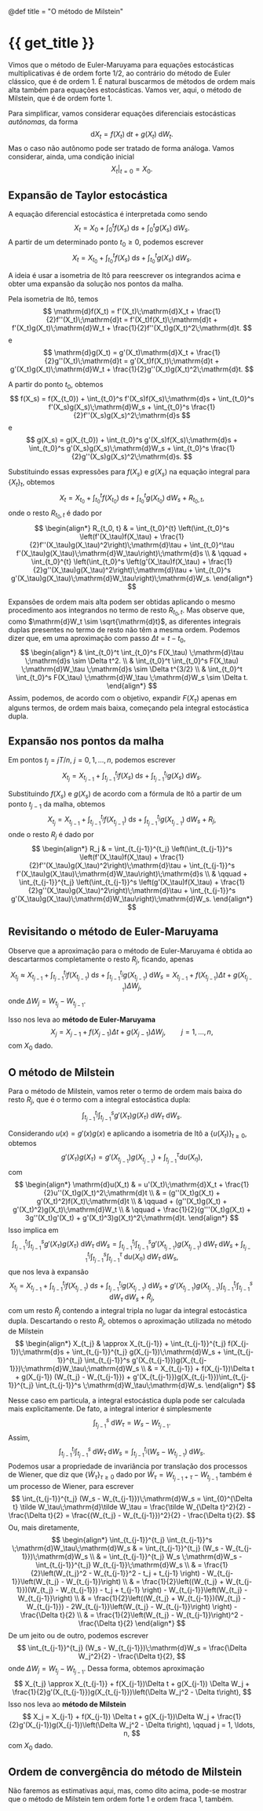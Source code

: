@def title = "O método de Milstein"

# {{ get_title }}

Vimos que o método de Euler-Maruyama para equações estocásticas multiplicativas é de ordem forte $1/2$, ao contrário do método de Euler clássico, que é de ordem $1$. É natural buscarmos de métodos de ordem mais alta também para equações estocásticas. Vamos ver, aqui, o método de Milstein, que é de ordem forte $1$.

Para simplificar, vamos considerar equações diferenciais estocásticas *autônomas,* da forma
$$
\mathrm{d}X_t = f(X_t)\;\mathrm{d}t + g(X_t)\;\mathrm{d}W_t.
$$
Mas o caso não autônomo pode ser tratado de forma análoga. Vamos considerar, ainda, uma condição inicial
$$
\left. X_t \right|_{t = 0} = X_0.
$$

## Expansão de Taylor estocástica

A equação diferencial estocástica é interpretada como sendo
$$
X_t = X_0 + \int_0^t f(X_s)\;\mathrm{d}s + \int_0^t g(X_s)\;\mathrm{d}W_s.
$$
A partir de um determinado ponto $t_0 \geq 0$, podemos escrever
$$
X_t = X_{t_0} + \int_{t_0}^t f(X_s)\;\mathrm{d}s + \int_{t_0}^t g(X_s)\;\mathrm{d}W_s.
$$

A ideia é usar a isometria de Itô para reescrever os integrandos acima e obter uma expansão da solução nos pontos da malha.

Pela isometria de Itô, temos
$$
\mathrm{d}f(X_t) = f'(X_t)\;\mathrm{d}X_t + \frac{1}{2}f''(X_t)\;\mathrm{d}t = f'(X_t)f(X_t)\;\mathrm{d}t + f'(X_t)g(X_t)\;\mathrm{d}W_t + \frac{1}{2}f''(X_t)g(X_t)^2\;\mathrm{d}t.
$$
e
$$
\mathrm{d}g(X_t) = g'(X_t)\mathrm{d}X_t + \frac{1}{2}g''(X_t)\;\mathrm{d}t = g'(X_t)f(X_t)\;\mathrm{d}t + g'(X_t)g(X_t)\;\mathrm{d}W_t + \frac{1}{2}g''(X_t)g(X_t)^2\;\mathrm{d}t.
$$

A partir do ponto $t_0$, obtemos
$$
f(X_s) = f(X_{t_0}) + \int_{t_0}^s f'(X_s)f(X_s)\;\mathrm{d}s + \int_{t_0}^s f'(X_s)g(X_s)\;\mathrm{d}W_s + \int_{t_0}^s \frac{1}{2}f''(X_s)g(X_s)^2\;\mathrm{d}s
$$
e
$$
g(X_s) = g(X_{t_0}) + \int_{t_0}^s g'(X_s)f(X_s)\;\mathrm{d}s + \int_{t_0}^s g'(X_s)g(X_s)\;\mathrm{d}W_s + \int_{t_0}^s \frac{1}{2}g''(X_s)g(X_s)^2\;\mathrm{d}s.
$$

Substituindo essas expressões para $f(X_s)$ e $g(X_s)$ na equação integral para $\{X_t\}_t$, obtemos
$$
X_t = X_{t_0} + \int_{t_0}^t f(X_{t_0})\;\mathrm{d}s + \int_{t_0}^t g(X_{t_0})\;\mathrm{d}W_s + R_{t_0, t},
$$
onde o resto $R_{t_0, t}$ é dado por
$$
\begin{align*}
R_{t_0, t} & = \int_{t_0}^{t} \left(\int_{t_0}^s \left(f'(X_\tau)f(X_\tau) + \frac{1}{2}f''(X_\tau)g(X_\tau)^2\right)\;\mathrm{d}\tau + \int_{t_0}^\tau f'(X_\tau)g(X_\tau)\;\mathrm{d}W_\tau\right)\;\mathrm{d}s \\
& \qquad + \int_{t_0}^{t} \left(\int_{t_0}^s \left(g'(X_\tau)f(X_\tau) + \frac{1}{2}g''(X_\tau)g(X_\tau)^2\right)\;\mathrm{d}\tau + \int_{t_0}^s g'(X_\tau)g(X_\tau)\;\mathrm{d}W_\tau\right)\;\mathrm{d}W_s.
\end{align*}
$$

Expansões de ordem mais alta podem ser obtidas aplicando o mesmo procedimento aos integrandos no termo de resto $R_{t_0, t}$. Mas observe que, como $\mathrm{d}W_t \sim \sqrt{\mathrm{d}t}$, as diferentes integrais duplas presentes no termo de resto não têm a mesma ordem. Podemos dizer que, em uma aproximação com passo $\Delta t = t - t_0$, 
$$
\begin{align*}
& \int_{t_0}^t \int_{t_0}^s F(X_\tau) \;\mathrm{d}\tau \;\mathrm{d}s \sim \Delta t^2. \\
& \int_{t_0}^t \int_{t_0}^s F(X_\tau) \;\mathrm{d}W_\tau \;\mathrm{d}s \sim \Delta t^{3/2} \\
& \int_{t_0}^t \int_{t_0}^s F(X_\tau) \;\mathrm{d}W_\tau \;\mathrm{d}W_s \sim \Delta t.
\end{align*}
$$
Assim, podemos, de acordo com o objetivo, expandir $F(X_\tau)$ apenas em alguns termos, de ordem mais baixa, começando pela integral estocástica dupla.

## Expansão nos pontos da malha

Em pontos $t_j = jT/n$, $j = 0, 1, \ldots, n$, podemos escrever
$$
X_{t_j} = X_{t_{j-1}} + \int_{t_{j-1}}^{t_j} f(X_s)\;\mathrm{d}s + \int_{t_{j-1}}^{t_j} g(X_s)\;\mathrm{d}W_s.
$$

Substituindo $f(X_s)$ e $g(X_s)$ de acordo com a fórmula de Itô a partir de um ponto $t_{j-1}$ da malha, obtemos
$$
X_{t_j} = X_{t_{j-1}} + \int_{t_{j-1}}^{t_j} f(X_{t_{j-1}})\;\mathrm{d}s + \int_{t_{j-1}}^{t_j} g(X_{t_{j-1}})\;\mathrm{d}W_s + R_j,
$$
onde o resto $R_j$ é dado por
$$
\begin{align*}
R_j & = \int_{t_{j-1}}^{t_j} \left(\int_{t_{j-1}}^s \left(f'(X_\tau)f(X_\tau) + \frac{1}{2}f''(X_\tau)g(X_\tau)^2\right)\;\mathrm{d}\tau + \int_{t_{j-1}}^s f'(X_\tau)g(X_\tau)\;\mathrm{d}W_\tau\right)\;\mathrm{d}s \\
& \qquad + \int_{t_{j-1}}^{t_j} \left(\int_{t_{j-1}}^s \left(g'(X_\tau)f(X_\tau) + \frac{1}{2}g''(X_\tau)g(X_\tau)^2\right)\;\mathrm{d}\tau + \int_{t_{j-1}}^s g'(X_\tau)g(X_\tau)\;\mathrm{d}W_\tau\right)\;\mathrm{d}W_s.
\end{align*}
$$

## Revisitando o método de Euler-Maruyama

Observe que a aproximação para o método de Euler-Maruyama é obtida ao descartarmos completamente o resto $R_j$, ficando, apenas
$$
X_{t_j} \approx X_{t_{j-1}} + \int_{t_{j-1}}^{t_j} f(X_{t_{j-1}})\;\mathrm{d}s + \int_{t_{j-1}}^{t_j} g(X_{t_{j-1}})\;\mathrm{d}W_s = X_{t_{j-1}} + f(X_{t_{j-1}})\Delta t + g(X_{t_{j-1}}) \Delta W_j,
$$
onde $\Delta W_j = W_{t_j} - W_{t_{j-1}}$.

Isso nos leva ao **método de Euler-Maruyama**
$$
X_j = X_{j-1} + f(X_{j-1}) \Delta t + g(X_{j-1})\Delta W_j, \qquad j = 1, \ldots, n,
$$
com $X_0$ dado.

## O método de Milstein

Para o método de Milstein, vamos reter o termo de ordem mais baixa do resto $R_j$, que é o termo com a integral estocástica dupla:
$$
\int_{t_{j-1}}^{t_j} \int_{t_{j-1}}^s g'(X_\tau)g(X_\tau)\;\mathrm{d}W_\tau\;\mathrm{d}W_s.
$$

Considerando $u(x) = g'(x)g(x)$ e aplicando a isometria de Itô a $\{u(X_t)\}_{t \geq 0}$, obtemos
$$
g'(X_\tau)g(X_\tau) = g'(X_{t_{j-1}})g(X_{t_{j-1}}) + \int_{t_{j-1}}^\tau \mathrm{d}u(X_\eta),
$$
com
$$
\begin{align*}
\mathrm{d}u(X_t) & = u'(X_t)\;\mathrm{d}X_t + \frac{1}{2}u''(X_t)g(X_t)^2\;\mathrm{d}t \\
& = (g''(X_t)g(X_t) + g'(X_t)^2)f(X_t)\;\mathrm{d}t \\
& \qquad + (g''(X_t)g(X_t) + g'(X_t)^2)g(X_t)\;\mathrm{d}W_t \\
& \qquad + \frac{1}{2}(g'''(X_t)g(X_t) + 3g''(X_t)g'(X_t) + g'(X_t)^3)g(X_t)^2\;\mathrm{d}t.
\end{align*}
$$
Isso implica em
$$
\int_{t_{j-1}}^{t_j} \int_{t_{j-1}}^s g'(X_\tau)g(X_\tau)\;\mathrm{d}W_\tau\;\mathrm{d}W_s = \int_{t_{j-1}}^{t_j} \int_{t_{j-1}}^s g'(X_{t_{j-1}})g(X_{t_{j-1}})\;\mathrm{d}W_\tau\;\mathrm{d}W_s + \int_{t_{j-1}}^{t_j} \int_{t_{j-1}}^s \int_{t_{j-1}}^\tau \;\mathrm{d}u(X_\eta)\;\mathrm{d}W_\tau\;\mathrm{d}W_s,
$$
que nos leva à expansão
$$
X_{t_j} = X_{t_{j-1}} + \int_{t_{j-1}}^{t_j} f(X_{t_{j-1}})\;\mathrm{d}s + \int_{t_{j-1}}^{t_j} g(X_{t_{j-1}})\;\mathrm{d}W_s + g'(X_{t_{j-1}})g(X_{t_{j-1}})\int_{t_{j-1}}^{t_j} \int_{t_{j-1}}^s \;\mathrm{d}W_\tau\;\mathrm{d}W_s + \tilde R_j,
$$
com um resto $\tilde R_j$ contendo a integral tripla no lugar da integral estocástica dupla. Descartando o resto $\tilde R_j$, obtemos o aproximação utilizada no método de Milstein
$$
\begin{align*}
X_{t_j} & \approx X_{t_{j-1}} + \int_{t_{j-1}}^{t_j} f(X_{j-1})\;\mathrm{d}s + \int_{t_{j-1}}^{t_j} g(X_{j-1})\;\mathrm{d}W_s + \int_{t_{j-1}}^{t_j} \int_{t_{j-1}}^s g'(X_{t_{j-1}})g(X_{t_{j-1}})\;\mathrm{d}W_\tau\;\mathrm{d}W_s \\
& = X_{t_{j-1}} + f(X_{j-1})\Delta t + g(X_{j-1}) (W_{t_j} - W_{t_{j-1}}) + g'(X_{t_{j-1}})g(X_{t_{j-1}})\int_{t_{j-1}}^{t_j} \int_{t_{j-1}}^s \;\mathrm{d}W_\tau\;\mathrm{d}W_s.
\end{align*}
$$

Nesse caso em particula, a integral estocástica dupla pode ser calculada mais explicitamente. De fato, a integral interior é simplesmente
$$
\int_{t_{j-1}}^s \;\mathrm{d}W_\tau = W_s - W_{t_{j-1}}.
$$
Assim,
$$
\int_{t_{j-1}}^{t_j} \int_{t_{j-1}}^s \;\mathrm{d}W_\tau\;\mathrm{d}W_s = \int_{t_{j-1}}^{t_j} (W_s - W_{t_{j-1}})\;\mathrm{d}W_s.
$$
Podemos usar a propriedade de invariância por translação dos processos de Wiener, que diz que $\{\tilde W_\tau\}_{\tau \geq 0}$ dado por $\tilde W_\tau = W_{t_{j-1} + \tau} - W_{t_{j-1}}$ também é um processo de Wiener, para escrever
$$
\int_{t_{j-1}}^{t_j} (W_s - W_{t_{j-1}})\;\mathrm{d}W_s = \int_{0}^{\Delta t} \tilde W_\tau\;\mathrm{d}\tilde W_\tau = \frac{\tilde W_{\Delta t}^2}{2} - \frac{\Delta t}{2} = \frac{(W_{t_j} - W_{t_{j-1}})^2}{2} - \frac{\Delta t}{2}.
$$
Ou, mais diretamente,
$$
\begin{align*}
\int_{t_{j-1}}^{t_j} \int_{t_{j-1}}^s \;\mathrm{d}W_\tau\;\mathrm{d}W_s & = \int_{t_{j-1}}^{t_j} (W_s - W_{t_{j-1}})\;\mathrm{d}W_s \\
& = \int_{t_{j-1}}^{t_j} W_s \;\mathrm{d}W_s - \int_{t_{j-1}}^{t_j} W_{t_{j-1}}\;\mathrm{d}W_s \\
& = \frac{1}{2}\left(W_{t_j}^2 - W_{t_{j-1}}^2 - t_j + t_{j-1} \right) - W_{t_{j-1}}\left(W_{t_j} - W_{t_{j-1}}\right) \\
& = \frac{1}{2}\left((W_{t_j} + W_{t_{j-1}})(W_{t_j} - W_{t_{j-1}}) - t_j + t_{j-1} \right) - W_{t_{j-1}}\left(W_{t_j} - W_{t_{j-1}}\right) \\
& = \frac{1}{2}\left((W_{t_j} + W_{t_{j-1}})(W_{t_j} - W_{t_{j-1}}) - 2W_{t_{j-1}}\left(W_{t_j} - W_{t_{j-1}}\right) \right) - \frac{\Delta t}{2} \\
& = \frac{1}{2}\left(W_{t_j} - W_{t_{j-1}}\right)^2 - \frac{\Delta t}{2}
\end{align*}
$$
De um jeito ou de outro, podemos escrever
$$
\int_{t_{j-1}}^{t_j} (W_s - W_{t_{j-1}})\;\mathrm{d}W_s = \frac{\Delta W_j^2}{2} - \frac{\Delta t}{2},
$$
onde $\Delta W_j = W_{t_j} - W_{t_{j-1}}$. Dessa forma, obtemos aproximação
$$
X_{t_j} \approx X_{t_{j-1}} + f(X_{j-1})\Delta t + g(X_{j-1}) \Delta W_j + \frac{1}{2}g'(X_{t_{j-1}})g(X_{t_{j-1}})\left(\Delta W_j^2 - \Delta t\right),
$$
Isso nos leva ao **método de Milstein**
$$
X_j = X_{j-1} + f(X_{j-1}) \Delta t + g(X_{j-1})\Delta W_j + \frac{1}{2}g'(X_{j-1})g(X_{j-1})\left(\Delta W_j^2 - \Delta t\right), \qquad j = 1, \ldots, n,
$$
com $X_0$ dado.

## Ordem de convergência do método de Milstein

Não faremos as estimativas aqui, mas, como dito acima, pode-se mostrar que o método de Milstein tem ordem forte $1$ e ordem fraca $1$, também.
